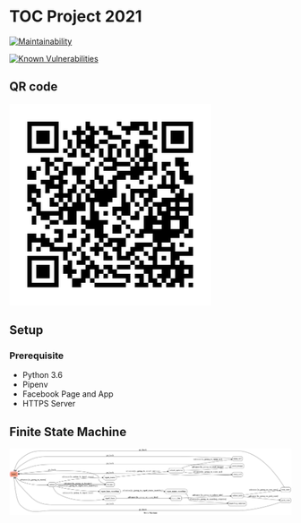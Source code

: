 # TOC Project 2021

[![Maintainability](https://api.codeclimate.com/v1/badges/dc7fa47fcd809b99d087/maintainability)](https://codeclimate.com/github/NCKU-CCS/TOC-Project-2020/maintainability)

[![Known Vulnerabilities](https://snyk.io/test/github/NCKU-CCS/TOC-Project-2020/badge.svg)](https://snyk.io/test/github/NCKU-CCS/TOC-Project-2020)

## QR code
![fsm](./img/QR_code.png)

## Setup

### Prerequisite
* Python 3.6
* Pipenv
* Facebook Page and App
* HTTPS Server

## Finite State Machine
![fsm](./img/fsm.png)
